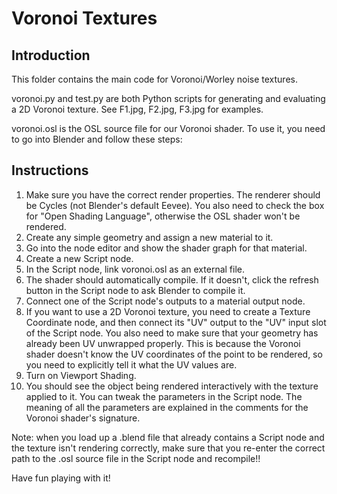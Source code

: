 # Voronoi Textures

## Introduction
This folder contains the main code for Voronoi/Worley noise textures.

voronoi.py and test.py are both Python scripts for generating and evaluating a 
2D Voronoi texture. See F1.jpg, F2.jpg, F3.jpg for examples.

voronoi.osl is the OSL source file for our Voronoi shader. To use it, you need 
to go into Blender and follow these steps:

## Instructions
1. Make sure you have the correct render properties. The renderer should be 
Cycles (not Blender's default Eevee). You also need to check the box for "Open 
Shading Language", otherwise the OSL shader won't be rendered.
2. Create any simple geometry and assign a new material to it.
3. Go into the node editor and show the shader graph for that material.
4. Create a new Script node.
5. In the Script node, link voronoi.osl as an external file.
6. The shader should automatically compile. If it doesn't, click the refresh 
button in the Script node to ask Blender to compile it.
7. Connect one of the Script node's outputs to a material output node.
8. If you want to use a 2D Voronoi texture, you need to create a Texture 
Coordinate node, and then connect its "UV" output to the "UV" input slot of the
Script node. You also need to make sure that your geometry has already been UV 
unwrapped properly. This is because the Voronoi shader doesn't know the UV 
coordinates of the point to be rendered, so you need to explicitly tell it what
the UV values are.
9. Turn on Viewport Shading.
10. You should see the object being rendered interactively with the texture 
applied to it. You can tweak the parameters in the Script node. The meaning of 
all the parameters are explained in the comments for the Voronoi shader's 
signature.

Note: when you load up a .blend file that already contains a Script node and 
the texture isn't rendering correctly, make sure that you re-enter the correct 
path to the .osl source file in the Script node and recompile!!

Have fun playing with it!
